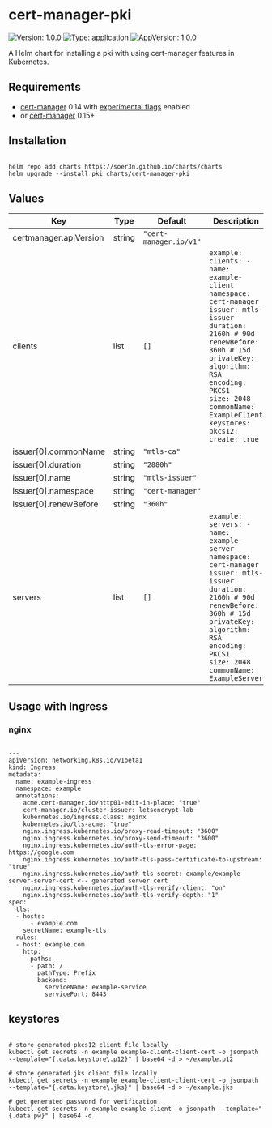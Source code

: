 # cert-manager-pki

![Version: 1.0.0](https://img.shields.io/badge/Version-1.0.0-informational?style=flat-square) ![Type: application](https://img.shields.io/badge/Type-application-informational?style=flat-square) ![AppVersion: 1.0.0](https://img.shields.io/badge/AppVersion-1.0.0-informational?style=flat-square)

A Helm chart for installing a pki with using cert-manager features in Kubernetes.

## Requirements

- [cert-manager](https://github.com/jetstack/cert-manager) 0.14 with [experimental flags](https://cert-manager.io/docs/release-notes/release-notes-0.14/#experimental-bundle-format-support-jks-and-pkcs-12) enabled
- or [cert-manager](https://github.com/jetstack/cert-manager) 0.15+

## Installation

```

helm repo add charts https://soer3n.github.io/charts/charts
helm upgrade --install pki charts/cert-manager-pki

```

## Values

| Key | Type | Default | Description |
|-----|------|---------|-------------|
| certmanager.apiVersion | string | `"cert-manager.io/v1"` |  |
| clients | list | `[]` |  `example: clients: - name: example-client   namespace: cert-manager   issuer: mtls-issuer   duration: 2160h # 90d   renewBefore: 360h # 15d   privateKey:     algorithm: RSA     encoding: PKCS1     size: 2048   commonName: ExampleClient   keystores:     pkcs12:       create: true` |
| issuer[0].commonName | string | `"mtls-ca"` |  |
| issuer[0].duration | string | `"2880h"` |  |
| issuer[0].name | string | `"mtls-issuer"` |  |
| issuer[0].namespace | string | `"cert-manager"` |  |
| issuer[0].renewBefore | string | `"360h"` |  |
| servers | list | `[]` |  `example: servers: - name: example-server   namespace: cert-manager   issuer: mtls-issuer   duration: 2160h # 90d   renewBefore: 360h # 15d   privateKey:     algorithm: RSA     encoding: PKCS1     size: 2048   commonName: ExampleServer` |

## Usage with Ingress

### nginx

```

---
apiVersion: networking.k8s.io/v1beta1
kind: Ingress
metadata:
  name: example-ingress
  namespace: example
  annotations:
    acme.cert-manager.io/http01-edit-in-place: "true"
    cert-manager.io/cluster-issuer: letsencrypt-lab
    kubernetes.io/ingress.class: nginx
    kubernetes.io/tls-acme: "true"
    nginx.ingress.kubernetes.io/proxy-read-timeout: "3600"
    nginx.ingress.kubernetes.io/proxy-send-timeout: "3600"
    nginx.ingress.kubernetes.io/auth-tls-error-page: https://google.com
    nginx.ingress.kubernetes.io/auth-tls-pass-certificate-to-upstream: "true"
    nginx.ingress.kubernetes.io/auth-tls-secret: example/example-server-server-cert <-- generated server cert
    nginx.ingress.kubernetes.io/auth-tls-verify-client: "on"
    nginx.ingress.kubernetes.io/auth-tls-verify-depth: "1"
spec:
  tls:
  - hosts:
      - example.com
    secretName: example-tls
  rules:
  - host: example.com
    http:
      paths:
      - path: /
        pathType: Prefix
        backend:
          serviceName: example-service
          servicePort: 8443

```

## keystores

```

# store generated pkcs12 client file locally
kubectl get secrets -n example example-client-client-cert -o jsonpath --template="{.data.keystore\.p12}" | base64 -d > ~/example.p12

# store generated jks client file locally
kubectl get secrets -n example example-client-client-cert -o jsonpath --template="{.data.keystore\.jks}" | base64 -d > ~/example.jks

# get generated password for verification
kubectl get secrets -n example example-client -o jsonpath --template="{.data.pw}" | base64 -d

```
